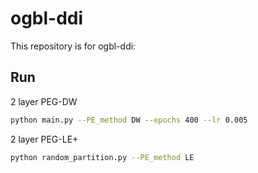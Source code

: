 # ogbl-ddi

This repository is for ogbl-ddi:


## Run

2 layer PEG-DW 
```bash
python main.py --PE_method DW --epochs 400 --lr 0.005
```
2 layer PEG-LE+
```bash
python random_partition.py --PE_method LE
```

